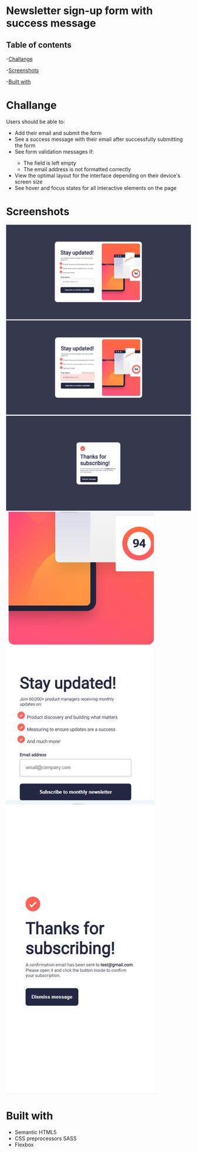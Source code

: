 # Newsletter sign-up form with success message

## Table of contents

-[Challange](#challenge)

-[Screenshots](#screenshot)

-[Built with](#builtwith)

# Challange
Users should be able to:
<ul>
  <li>Add their email and submit the form</li>
    <li>See a success message with their email after successfully submitting the form</li>
  <li>See form validation messages if:</li>
  <ul style="list-style-type:circle;">
    <li>The field is left empty</li>
        <li>The email address is not formatted correctly</li>
  </ul>
  <li>View the optimal layout for the interface depending on their device's screen size</li>
  <li>See hover and focus states for all interactive elements on the page</li>
</ul>

# Screenshots

![Desktop signup](/Screenshots/image.png)
![Desktop Error State](/Screenshots/image-1.png)
![Desktop success state](/Screenshots/image-2.png)
![Mobile signup](/Screenshots/image-3.png)
![Mobile success state](/Screenshots/image-4.png)

# Built with

- Semantic HTML5
- CSS preprocessors SASS
- Flexbox




